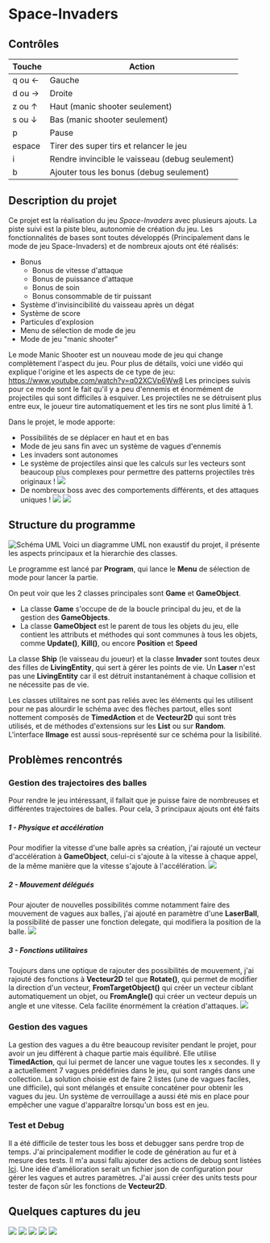 ﻿# Space-Invaders

## Contrôles
| Touche | Action                                          |
|--------|-------------------------------------------------|
| q ou ← | Gauche                                          |
| d ou → | Droite                                          |
| z ou ↑ | Haut (manic shooter seulement)                  |
| s ou ↓ | Bas (manic shooter seulement)                   |
| p      | Pause                                           |
| espace | Tirer des super tirs et relancer le jeu         |
| i      | Rendre invincible le vaisseau (debug seulement) |
| b      | Ajouter tous les bonus (debug seulement)        |

## Description du projet 
Ce projet est la réalisation du jeu *Space-Invaders* avec plusieurs ajouts.
La piste suivi est la piste bleu, autonomie de création du jeu.
Les fonctionnalités de bases sont toutes développés (Principalement dans le mode de jeu Space-Invaders) et de nombreux ajouts ont été réalisés:
- Bonus
  * Bonus de vitesse d'attaque
  * Bonus de puissance d'attaque
  * Bonus de soin
  * Bonus consommable de tir puissant
- Système d'invisincibilité du vaisseau après un dégat
- Système de score
- Particules d'explosion
- Menu de sélection de mode de jeu
- Mode de jeu "manic shooter"

Le mode Manic Shooter est un nouveau mode de jeu qui change complètement l'aspect du jeu.
Pour plus de détails, voici une vidéo qui explique l'origine et les aspects de ce type de jeu: https://www.youtube.com/watch?v=q02XCVp6Ww8
Les principes suivis pour ce mode sont le fait qu'il y a peu d'ennemis et énormément de projectiles qui sont difficiles à esquiver.
Les projectiles ne se détruisent plus entre eux, le joueur tire automatiquement et les tirs ne sont plus limité à 1.

Dans le projet, le mode apporte:
 - Possibilités de se déplacer en haut et en bas
 - Mode de jeu sans fin avec un système de vagues d'ennemis
 - Les invaders sont autonomes
 - Le système de projectiles ainsi que les calculs sur les vecteurs sont beaucoup plus complexes pour permettre des patterns projectiles très originaux !
 ![](Images/screenBullets.gif)     
 - De nombreux boss avec des comportements différents, et des attaques uniques ! 
 ![](Images/screenSmartBoss.gif)  ![](Images/screenSpammer.gif)

## Structure du programme
![Schéma UML](model.jpg)
Voici un diagramme UML non exaustif du projet, il présente les aspects principaux et la hierarchie des classes.

Le programme est lancé par **Program**, qui lance le **Menu** de sélection de mode pour lancer la partie.

On peut voir que les 2 classes principales sont **Game** et **GameObject**.
- La classe **Game** s'occupe de de la boucle principal du jeu, et de la gestion des **GameObjects**.
- La classe **GameObject** est le parent de tous les objets du jeu, elle contient les attributs et méthodes qui sont communes à tous les objets, comme **Update()**, **Kill()**, ou encore **Position** et **Speed**

La classe **Ship** (le vaisseau du joueur) et la classe **Invader** sont toutes deux des filles de **LivingEntity**, qui sert à gérer les points de vie. Un **Laser** n'est pas une **LivingEntity** car il est détruit instantanément à chaque collision et ne nécessite pas de vie.

Les classes utilitaires ne sont pas reliés avec les éléments qui les utilisent pour ne pas alourdir le schéma avec des flèches partout, elles sont nottement composés de **TimedAction** et de **Vecteur2D** qui sont très utilisés, et de méthodes d'extensions sur les **List** ou sur **Random**.
L'interface **IImage** est aussi sous-représenté sur ce schéma pour la lisibilité.

## Problèmes rencontrés
### Gestion des trajectoires des balles
Pour rendre le jeu intéressant, il fallait que je puisse faire de nombreuses et différentes trajectoires de balles.
Pour cela, 3 principaux ajouts ont été faits
##### 1 - Physique et accélération
Pour modifier la vitesse d'une balle après sa création, j'ai rajouté un vecteur d'accélération à **GameObject**, celui-ci s'ajoute à la vitesse à chaque appel, de la même manière que la vitesse s'ajoute à l'accélération.
![](Images/screenAcceleration.gif)
##### 2 - Mouvement délégués
Pour ajouter de nouvelles possibilités comme notamment faire des mouvement de vagues aux balles, j'ai ajouté en paramètre d'une **LaserBall**, la possibilité de passer une fonction delegate, qui modifiera la position de la balle.
![](Images/screenBound.gif)
##### 3 - Fonctions utilitaires
Toujours dans une optique de rajouter des possibilités de mouvement, j'ai rajouté des fonctions à **Vecteur2D** tel que **Rotate()**, qui permet de modifier la direction d'un vecteur, **FromTargetObject()** qui créer un vecteur ciblant automatiquement un objet, ou **FromAngle()** qui créer un vecteur depuis un angle et une vitesse. Cela facilite énormément la création d'attaques.
![](Images/screenSlowWaves.gif)

### Gestion des vagues
La gestion des vagues a du être beaucoup revisiter pendant le projet, pour avoir un jeu différent à chaque partie mais équilibré. Elle utilise **TimedAction**, qui lui permet de lancer une vague toutes les x secondes. Il y a actuellement 7 vagues prédéfinies dans le jeu, qui sont rangés dans une collection. La solution choisie est de faire 2 listes (une de vagues faciles, une difficile), qui sont mélangés et ensuite concaténer pour obtenir les vagues du jeu.
Un système de verrouillage a aussi été mis en place pour empêcher une vague d'apparaître lorsqu'un boss est en jeu.

### Test et Debug
Il a été difficile de tester tous les boss et debugger sans perdre trop de temps. J'ai principalement modifier le code de génération au fur et à mesure des tests. Il m'a aussi fallu ajouter des actions de debug sont listées [Ici](#contrôles). Une idée d'amélioration serait un fichier json de configuration pour gérer les vagues et autres paramètres.
J'ai aussi créer des units tests pour tester de façon sûr les fonctions de **Vecteur2D**.


## Quelques captures du jeu
![](Images/screenGameplay1.gif)
![](Images/screenGameplay2.gif)
![](Images/screenGameplay3.gif)
![](Images/screenGameplay4.gif)
![](Images/screenDebug.gif)